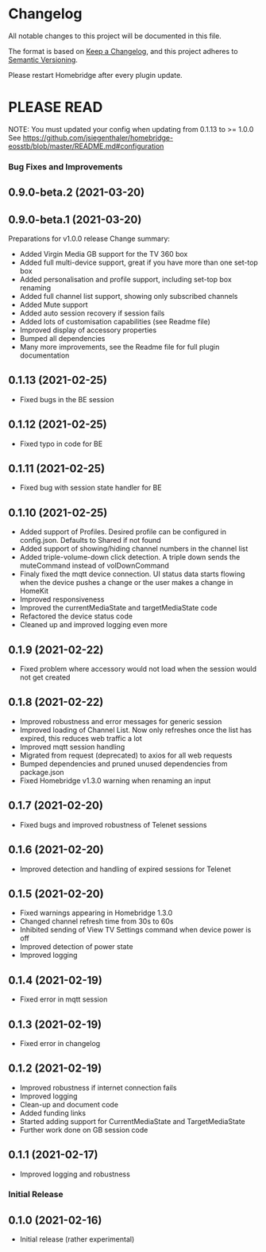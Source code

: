 # Changelog

All notable changes to this project will be documented in this file.

The format is based on [Keep a Changelog](https://keepachangelog.com/en/1.0.0/), 
and this project adheres to [Semantic Versioning](https://semver.org/spec/v2.0.0.html).

Please restart Homebridge after every plugin update.

# PLEASE READ
NOTE: You must updated your config when updating from 0.1.13 to >= 1.0.0
See https://github.com/jsiegenthaler/homebridge-eosstb/blob/master/README.md#configuration

### Bug Fixes and Improvements

## 0.9.0-beta.2 (2021-03-20)
## 0.9.0-beta.1 (2021-03-20)
Preparations for v1.0.0 release
Change summary:
* Added Virgin Media GB support for the TV 360 box
* Added full multi-device support, great if you have more than one set-top box
* Added personalisation and profile support, including set-top box renaming
* Added full channel list support, showing only subscribed channels
* Added Mute support
* Added auto session recovery if session fails
* Added lots of customisation capabilities (see Readme file)
* Improved display of accessory properties
* Bumped all dependencies
* Many more improvements, see the Readme file for full plugin documentation

## 0.1.13 (2021-02-25)
* Fixed bugs in the BE session

## 0.1.12 (2021-02-25)
* Fixed typo in code for BE

## 0.1.11 (2021-02-25)
* Fixed bug with session state handler for BE

## 0.1.10 (2021-02-25)
* Added support of Profiles. Desired profile can be configured in config.json. Defaults to Shared if not found
* Added support of showing/hiding channel numbers in the channel list
* Added triple-volume-down click detection. A triple down sends the muteCommand instead of volDownCommand
* Finaly fixed the mqtt device connection. UI status data starts flowing when the device pushes a change or the user makes a change in HomeKit
* Improved responsiveness
* Improved the currentMediaState and targetMediaState code
* Refactored the device status code
* Cleaned up and improved logging even more

## 0.1.9 (2021-02-22)
* Fixed problem where accessory would not load when the session would not get created

## 0.1.8 (2021-02-22)
* Improved robustness and error messages for generic session
* Improved loading of Channel List. Now only refreshes once the list has expired, this reduces web traffic a lot
* Improved mqtt session handling
* Migrated from request (deprecated) to axios for all web requests
* Bumped dependencies and pruned unused dependencies from package.json
* Fixed Homebridge v1.3.0 warning when renaming an input

## 0.1.7 (2021-02-20)
* Fixed bugs and improved robustness of Telenet sessions

## 0.1.6 (2021-02-20)
* Improved detection and handling of expired sessions for Telenet

## 0.1.5 (2021-02-20)
* Fixed warnings appearing in Homebridge 1.3.0
* Changed channel refresh time from 30s to 60s
* Inhibited sending of View TV Settings command when device power is off
* Improved detection of power state
* Improved logging

## 0.1.4 (2021-02-19)
* Fixed error in mqtt session

## 0.1.3 (2021-02-19)
* Fixed error in changelog

## 0.1.2 (2021-02-19)
* Improved robustness if internet connection fails
* Improved logging
* Clean-up and document code
* Added funding links
* Started adding support for CurrentMediaState and TargetMediaState
* Further work done on GB session code

## 0.1.1 (2021-02-17)
* Improved logging and robustness

### Initial Release

## 0.1.0 (2021-02-16)
* Initial release (rather experimental)

